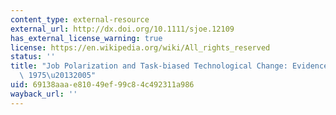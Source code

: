 ```yaml
---
content_type: external-resource
external_url: http://dx.doi.org/10.1111/sjoe.12109
has_external_license_warning: true
license: https://en.wikipedia.org/wiki/All_rights_reserved
status: ''
title: "Job Polarization and Task-biased Technological Change: Evidence from Sweden,\
  \ 1975\u20132005"
uid: 69138aaa-e810-49ef-99c8-4c492311a986
wayback_url: ''
---
```

